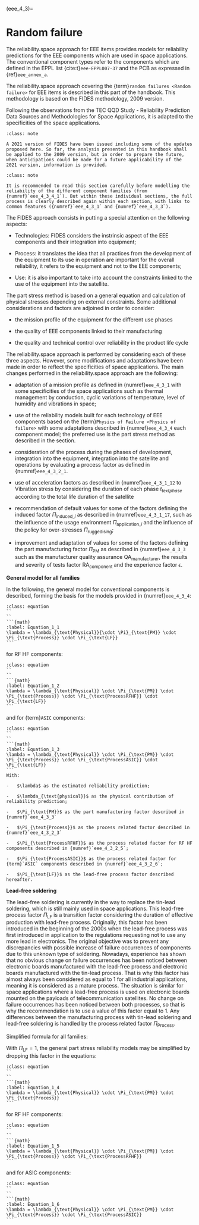 <!--- Copyright (C) Matrisk GmbH 2022 -->

(eee_4_3)=
# Random failure


The reliability.space approach for EEE items provides models for reliability predictions for the EEE components which are used in space applications. The conventional component types refer to the components which are defined in the EPPL list {cite:t}`eee-EPPL007-37` and the PCB as expressed in {ref}`eee_annex_a`.

The reliability.space approach covering the {term}`random failures <Random failure>` for EEE items is described in this part of the handbook. This methodology is based on the FIDES methodology, 2009 version.

Following the observations from the TEC QQD Study - Reliability Prediction Data Sources and Methodologies for Space Applications, it is adapted to the specificities of the space applications.

```{admonition} Note 1
:class: note

A 2021 version of FIDES have been issued including some of the updates proposed here. So far, the analysis presented in this handbook shall be applied to the 2009 version, but in order to prepare the future, when anticipations could be made for a future applicability of the 2021 version, information is provided.
```

```{admonition} Note 2
:class: note

It is recommended to read this section carefully before modelling the reliability of the different component families (from {numref}`eee_4_3_4_1`). But within these individual sections, the full process is clearly described again within each section, with links to common features ({numref}`eee_4_3_1` and {numref}`eee_4_3_3`).
```

The FIDES approach consists in putting a special attention on the following aspects:

-   Technologies: FIDES considers the instrinsic aspect of the EEE components and their integration into equipment;

-   Process: it translates the idea that all practices from the development of the equipment to its use in operation are important for the overall reliability, it refers to the equipment and not to the EEE components;

-   Use: it is also important to take into account the constraints linked to the use of the equipment into the satellite.

The part stress method is based on a general equation and calculation of physical stresses depending on external constraints. Some additional considerations and factors are adjoined in order to consider:

-   the mission profile of the equipment for the different use phases

-   the quality of EEE components linked to their manufacturing

-   the quality and technical control over reliability in the product life cycle

The reliability.space approach is performed by considering each of these three aspects. However, some modifications and adaptations have been made in order to reflect the specificities of space applications. The main changes performed in the reliability.space approach are the following:

-   adaptation of a mission profile as defined in {numref}`eee_4_3_1` with some specificities of the space applications such as thermal management by conduction, cyclic variations of temperature, level of humidity and vibrations in space;

-   use of the reliability models built for each technology of EEE components based on the {term}`Physics of Failure <Physics of failure>` with some adaptations described in {numref}`eee_4_3_4` each component model; the preferred use is the part stress method as described in the section.

-   consideration of the process during the phases of development, integration into the equipment, integration into the satellite and operations by evaluating a process factor as defined in {numref}`eee_4_3_2_1`.

-   use of acceleration factors as described in {numref}`eee_4_3_1_12` to Vibration stress by considering the duration of each phase $t_{text{phase}}$ according to the total life duration of the satellite

-   recommendation of default values for some of the factors defining the induced factor $\Pi_{\text{induced}\_i}$ as described in {numref}`eee_4_3_1_17`, such as the influence of the usage environment $\Pi_{\text{application}\_i}$ and the influence of the policy for over-stresses $\Pi_{\text{ruggedising}}$;

-   improvement and adaptation of values for some of the factors defining the part manufacturing factor $\Pi_{\text{PM}}$ as described in {numref}`eee_4_3_3` such as the manufacturer quality assurance $\text{QA}_{\text{manufacturer}}$, the results and severity of tests factor $\text{RA}_{\text{component}}$ and the experience factor $\epsilon$.

**General model for all families**

In the following, the general model for conventional components is described, forming the basis for the models provided in {numref}`eee_4_3_4`:

````{admonition} Equation
:class: equation
``
``  
```{math}
:label: Equation_1_1
\lambda = \lambda_{\text{Physical}}{\cdot \Pi}_{\text{PM}} \cdot \Pi_{\text{Process}} \cdot \Pi_{\text{LF}}
```
````

for RF HF components:

````{admonition} Equation
:class: equation
``
``  
```{math}
:label: Equation_1_2
\lambda = \lambda_{\text{Physical}} \cdot \Pi_{\text{PM}} \cdot \Pi_{\text{Process}} \cdot \Pi_{\text{ProcessRFHF}} \cdot \Pi_{\text{LF}}
```
````

and for {term}`ASIC` components:

````{admonition} Equation
:class: equation
``
``  
```{math}
:label: Equation_1_3
\lambda = \lambda_{\text{Physical}} \cdot \Pi_{\text{PM}} \cdot \Pi_{\text{Process}} \cdot \Pi_{\text{ProcessASIC}} \cdot \Pi_{\text{LF}}
```
With:

-   $\lambda$ as the estimated reliability prediction;

-   $\lambda_{\text{physical}}$ as the physical contribution of reliability prediction;

-   $\Pi_{\text{PM}}$ as the part manufacturing factor described in {numref}`eee_4_3_3`

-   $\Pi_{\text{Process}}$ as the process related factor described in {numref}`eee_4_3_2_3`

-   $\Pi_{\text{ProcessRFHF}}$ as the process related factor for RF HF components described in {numref}`eee_4_3_2_5`;

-   $\Pi_{\text{ProcessASIC}}$ as the process related factor for {term}`ASIC` components described in {numref}`eee_4_3_2_6`;

-   $\Pi_{\text{LF}}$ as the lead-free process factor described hereafter.
````

**Lead-free soldering**

The lead-free soldering is currently in the way to replace the tin-lead soldering, which is still mainly used in space applications. This lead-free process factor $\Pi_{\text{LF}}$ is a transition factor considering the duration of effective production with lead-free process. Originally, this factor has been introduced in the beginning of the 2000s when the lead-free process was first introduced in application to the regulations requesting not to use any more lead in electronics. The original objective was to prevent any discrepancies with possible increase of failure occurrences of components due to this unknown type of soldering. Nowadays, experience has shown that no obvious change on failure occurrences has been noticed between electronic boards manufactured with the lead-free process and electronic boards manufactured with the tin-lead process. That is why this factor has almost always been considered as equal to 1 for all industrial applications, meaning it is considered as a mature process. The situation is similar for space applications where a lead-free process is used on electronic boards mounted on the payloads of telecommunication satellites. No change on failure occurrences has been noticed between both processes, so that is why the recommendation is to use a value of this factor equal to 1. Any differences between the manufacturing process with tin-lead soldering and lead-free soldering is handled by the process related factor $\Pi_{\text{Process}}$.

Simplified formula for all families:

With $\Pi_{\text{LF}} = 1$, the general part stress reliability models may be simplified by dropping this factor in the equations:

````{admonition} Equation
:class: equation
``
``  
```{math}
:label: Equation_1_4
\lambda = \lambda_{\text{Physical}} \cdot \Pi_{\text{PM}} \cdot \Pi_{\text{Process}}
```
````

for RF HF components:

````{admonition} Equation
:class: equation
``
``  
```{math}
:label: Equation_1_5
\lambda = \lambda_{\text{Physical}} \cdot \Pi_{\text{PM}} \cdot \Pi_{\text{Process}} \cdot \Pi_{\text{ProcessRFHF}}
```
````

and for ASIC components:

````{admonition} Equation
:class: equation
``
``  
```{math}
:label: Equation_1_6
\lambda = \lambda_{\text{Physical}} \cdot \Pi_{\text{PM}} \cdot \Pi_{\text{Process}} \cdot \Pi_{\text{ProcessASIC}}
```
````


